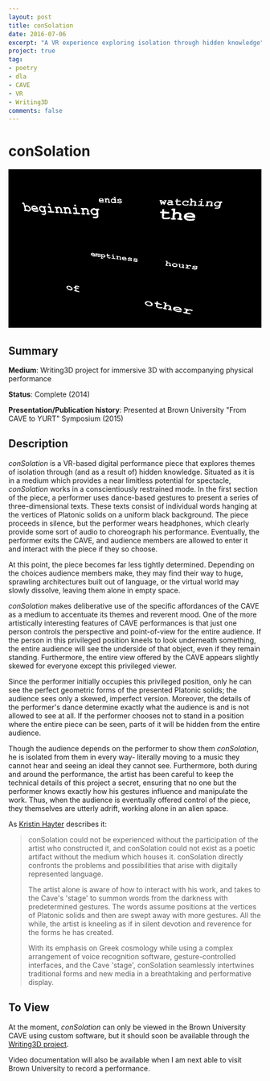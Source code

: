 ```yaml
---
layout: post
title: conSolation
date: 2016-07-06
excerpt: "A VR experience exploring isolation through hidden knowledge"
project: true
tag:
- poetry
- dla
- CAVE
- VR
- Writing3D
comments: false
---
```


# conSolation

![conSolation_screenshot](/assets/img/conSolation.png "conSolation screenshot")

## Summary
 **Medium**: Writing3D project for immersive 3D with accompanying physical
 performance

 **Status**: Complete (2014)

 **Presentation/Publication history**: Presented at Brown University "From CAVE
 to YURT" Symposium (2015)

## Description

*conSolation* is a VR-based digital performance piece that explores themes of
isolation through (and as a result of) hidden knowledge. Situated as it is in a
medium which provides a near limitless potential for spectacle,
*conSolation* works in a conscientiously restrained mode. In the first
section of the piece, a performer uses dance-based gestures to present a
series of three-dimensional texts. These texts consist of individual words
hanging at the vertices of Platonic solids on a uniform black background. The
piece proceeds in silence, but the performer wears headphones, which
clearly provide some sort of audio to choreograph his performance.
Eventually, the performer exits the CAVE, and audience members are allowed to
enter it and interact with the piece if they so choose.

At this point, the piece becomes far less tightly determined. Depending on the
choices audience members make, they may find their way to huge, sprawling
architectures built out of language, or the virtual world may slowly
dissolve, leaving them alone in empty space. 

*conSolation* makes deliberative use of the specific affordances of the CAVE
as a medium to accentuate its themes and reverent mood. One of the more
artistically interesting features of CAVE performances is that just one
person controls the perspective and point-of-view for the entire audience. If
the person in this privileged position kneels to look underneath
something, the entire audience will see the underside of that object, even if
they remain standing. Furthermore, the entire view offered by the CAVE
appears slightly skewed for everyone except this privileged viewer.

Since the performer initially occupies this privileged position, only he can
see the perfect geometric forms of the presented Platonic solids; the
audience sees only a skewed, imperfect version. Moreover, the details of the
performer's dance determine exactly what the audience is and is not
allowed to see at all. If the performer chooses not to stand in a position
where the entire piece can be seen, parts of it will be hidden from the
entire audience.

Though the audience depends on the performer to show them *conSolation*, he
is isolated from them in every way- literally moving to a music they
cannot hear and seeing an ideal they cannot see. Furthermore, both during and
around the performance, the artist has been careful to keep the technical
details of this project a secret, ensuring that no one but the performer
knows exactly how his gestures influence and manipulate the work. Thus, when
the audience is eventually offered control of the piece, they themselves are
utterly adrift, working alone in an alien space.

As [Kristin Hayter](https://kristinhayter.com/) describes it:

> conSolation could not be experienced without the participation of the
> artist who constructed it, and conSolation could not exist as a poetic
> artifact without the medium which houses it. conSolation directly
> confronts the problems and possibilities that arise with digitally
> represented language. 
> 
> The artist alone is aware of how to interact with his work, and takes to the
> Cave's 'stage' to summon words from the darkness with predetermined
> gestures. The words assume positions at the vertices of Platonic solids and
> then are swept away with more gestures. All the while, the artist is
> kneeling as if in silent devotion and reverence for the forms he has
> created. 
> 
> With its emphasis on Greek cosmology while using a complex arrangement of
> voice recognition software, gesture-controlled interfaces, and the Cave
> 'stage', conSolation seamlessly intertwines traditional forms and new
> media in a breathtaking and performative display.

## To View

At the moment, *conSolation* can only be viewed in the Brown University CAVE
using custom software, but it should soon be available through the
[Writing3D project](/writing3d).

Video documentation will also be available when I am next able to visit
Brown University to record a performance.
